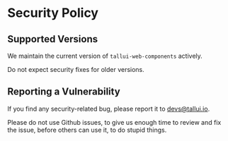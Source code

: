# Security Policy

## Supported Versions

We maintain the current version of `tallui-web-components` actively. 

Do not expect security fixes for older versions.

## Reporting a Vulnerability

If you find any security-related bug, please report it to devs@tallui.io. 

Please do not use Github issues, to give us enough time to review and fix the issue, before others can use it, to do stupid things.
